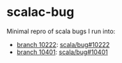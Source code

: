 # scalac-bug
Minimal repro of scala bugs I run into:

- [branch 10222](tree/10222): [scala/bug#10222](https://github.com/scala/bug/issues/10222)
- [branch 10401](tree/10401): [scala/bug#10401](https://github.com/scala/bug/issues/10401)
